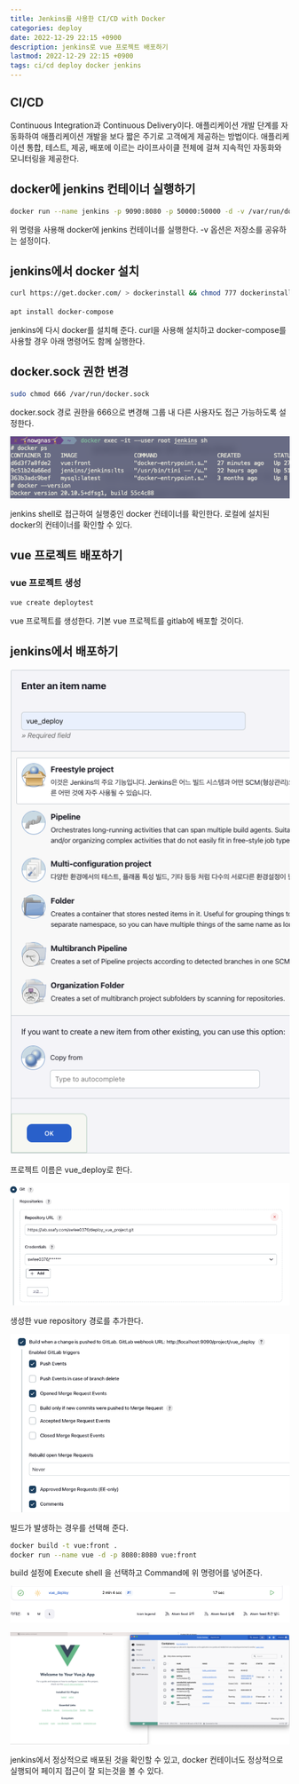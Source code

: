 ```yaml
---
title: Jenkins를 사용한 CI/CD with Docker
categories: deploy
date: 2022-12-29 22:15 +0900
description: jenkins로 vue 프로젝트 배포하기
lastmod: 2022-12-29 22:15 +0900
tags: ci/cd deploy docker jenkins
---
```


## CI/CD

Continuous Integration과 Continuous Delivery이다. 애플리케이션 개발 단계를 자동화하여 애플리케이션 개발을 보다 짧은 주기로 고객에게 제공하는 방법이다.
애플리케이션 통합, 테스트, 제공, 배포에 이르는 라이프사이클 전체에 걸쳐 지속적인 자동화와 모니터링을 제공한다.

## docker에 jenkins 컨테이너 실행하기

```bash
docker run --name jenkins -p 9090:8080 -p 50000:50000 -d -v /var/run/docker.sock:/var/run/docker.sock -v jenkins_home:/var/jenkins_home -u root jenkins/jenkins:lts
```

위 명령을 사용해 docker에 jenkins 컨테이너를 실행한다. -v 옵션은 저장소를 공유하는 설정이다.

## jenkins에서 docker 설치

```bash
curl https://get.docker.com/ > dockerinstall && chmod 777 dockerinstall && ./dockerinstall

apt install docker-compose
```

jenkins에 다시 docker를 설치해 준다. curl을 사용해 설치하고 docker-compose를 사용할 경우 아래 명령어도 함께 실행한다.

## docker.sock 권한 변경

```bash
sudo chmod 666 /var/run/docker.sock
```

docker.sock 경로 권한을 666으로 변경해 그룹 내 다른 사용자도 접근 가능하도록 설정한다.

![스크린샷 2022-12-29 오후 10.36.12.png](/images/posting/backend/jenkins/pic1.png)

jenkins shell로 접근하여 실행중인 docker 컨테이너를 확인한다. 로컬에 설치된 docker의 컨테이너를 확인할 수 있다.

## vue 프로젝트 배포하기

### vue 프로젝트 생성

```bash
vue create deploytest
```

vue 프로젝트를 생성한다. 기본 vue 프로젝트를 gitlab에 배포할 것이다.

## jenkins에서 배포하기

![스크린샷 2022-12-29 오후 10.40.07.png](/images/posting/backend/jenkins/pic2.png)

프로젝트 이름은 vue_deploy로 한다.

![스크린샷 2022-12-29 오후 10.41.07.png](/images/posting/backend/jenkins/pic3.png)

생성한 vue repository 경로를 추가한다.

![스크린샷 2022-12-29 오후 10.41.51.png](/images/posting/backend/jenkins/pic4.png)

빌드가 발생하는 경우를 선택해 준다.

```bash
docker build -t vue:front .
docker run --name vue -d -p 8080:8080 vue:front
```

build 설정에 Execute shell 을 선택하고 Command에 위 명령어를 넣어준다.

![스크린샷 2022-12-29 오후 10.48.21.png](/images/posting/backend/jenkins/pic5.png)

![스크린샷 2022-12-29 오후 10.49.06.png](/images/posting/backend/jenkins/pic6.png)

jenkins에서 정상적으로 배포된 것을 확인할 수 있고, docker 컨테이너도 정상적으로 실행되어 페이지 접근이 잘 되는것을 볼 수 있다.
